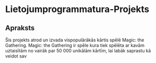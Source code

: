 # Lietojumprogrammatura-Projekts
## Apraksts
Šis projekts atrod un izvada vispopulārākās kārtis spēlē Magic: the Gathering. Magic: the Gathering ir spēle kura tiek spēlēta ar kavām uztaisītām no vairāk par 50 000 unikālām kārtīm, lai labāk saprastu kā veidot sav
